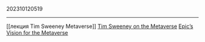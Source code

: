 202310120519
***
[[лекция Tim Sweeney Metaverse]]
[Tim Sweeney on the Metaverse](https://youtu.be/KBEg9riBc_U?si=DoRG7J4Ebw6EDFlD)
[Epic’s Vision for the Metaverse](https://youtu.be/EqQ84b-v1DE?si=d_flrKOrboMpMuW5)
